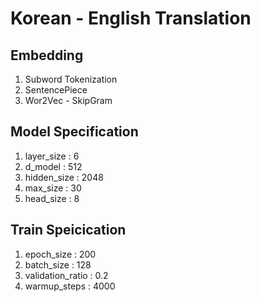# Korean - English Translation

## Embedding
  1. Subword Tokenization
  2. SentencePiece
  3. Wor2Vec - SkipGram

## Model Specification
  1. layer_size : 6
  2. d_model : 512
  3. hidden_size : 2048
  4. max_size : 30
  5. head_size : 8

## Train Speicication
  1. epoch_size : 200
  2. batch_size : 128
  3. validation_ratio : 0.2
  4. warmup_steps : 4000


